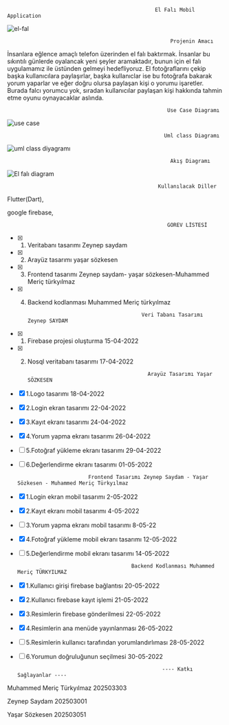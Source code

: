                                                     El Falı Mobil Application

![el-fal](https://user-images.githubusercontent.com/63651151/158247276-2e9ec9bf-3e63-43fa-8922-f30bd7a0c754.jpg) 



                                                         Projenin Amacı 

İnsanlara eğlence amaçlı telefon üzerinden el falı baktırmak. İnsanlar bu sıkıntılı günlerde oyalancak yeni şeyler aramaktadır, bunun için el falı uygulamamız ile üstünden gelmeyi hedefliyoruz. El fotoğraflarını çekip başka kullanıcılara paylaşırlar, başka kullanıclar ise bu fotoğrafa bakarak yorum yaparlar ve eğer doğru olursa paylaşan kişi o yorumu işaretler. Burada falcı yorumcu yok, sıradan kullanıcılar paylaşan kişi hakkında tahmin etme oyunu oynayacaklar aslında.
 

                                                        Use Case Diagramı


![use case](https://user-images.githubusercontent.com/63651151/160461792-0cbb38a4-a2d0-4ead-b62a-fa58e74cf6dd.png)


                                                       Uml class Diagramı
                                                    
![uml class diyagramı](https://user-images.githubusercontent.com/92151659/165731048-9c03c833-660f-4baa-b7f4-68ac50ad1b82.png)

                                                         Akış Diagramı
 

![El falı diagram](https://user-images.githubusercontent.com/63651151/158247338-cfe14c08-93db-41d6-b2de-4141b9025995.png)





                                                     Kullanılacak Diller


Flutter(Dart),

google firebase,

 
                                                        GÖREV LİSTESİ
                                                        
- [x] 1. Veritabanı tasarımı Zeynep saydam
- [x] 2. Arayüz tasarımı yaşar sözkesen
- [x] 3. Frontend tasarımı Zeynep saydam- yaşar sözkesen-Muhammed Meriç türkyılmaz
- [x] 4. Backend kodlanması Muhammed Meriç türkyılmaz





                                              Veri Tabanı Tasarımı Zeynep SAYDAM  
                                              
- [x] 1. Firebase projesi oluşturma                      15-04-2022
- [x] 2. Nosql veritabanı tasarımı                       17-04-2022




                                                Arayüz Tasarımı Yaşar SÖZKESEN  
                                                
- [x] 1.Logo tasarımı                                    18-04-2022
- [X] 2.Login ekran tasarımı 	                           22-04-2022
- [X] 3.Kayıt ekranı tasarımı 	                         24-04-2022
- [x] 4.Yorum yapma ekranı tasarımı	                     26-04-2022	
- [ ] 5.Fotoğraf yükleme ekranı tasarımı	               29-04-2022
- [ ] 6.Değerlendirme ekranı tasarımı                    01-05-2022

  
  
  
  
                             Frontend Tasarımı Zeynep Saydam - Yaşar Sözkesen - Muhammed Meriç Türkyılmaz
                             
- [x] 1.Login ekran mobil tasarımı 2-05-2022
- [x] 2.Kayıt ekranı mobil tasarımı 4-05-2022
- [ ] 3.Yorum yapma ekranı mobil tasarımı 8-05-22
- [x] 4.Fotoğraf yükleme mobil ekranı tasarımı 12-05-2022 
- [ ] 5.Değerlendirme mobil ekranı tasarımı	14-05-2022




                                           Backend Kodlanması Muhammed Meriç TÜRKYILMAZ
                                           
- [x] 1.Kullanıcı girişi firebase bağlantısı 20-05-2022 
- [x] 2.Kullanıcı firebase kayıt işlemi 21-05-2022
- [x] 3.Resimlerin firebase gönderilmesi 22-05-2022
- [x] 4.Resimlerin ana menüde yayınlanması 26-05-2022 
- [ ] 5.Resimlerin kullanıcı tarafından yorumlandırlıması 28-05-2022
- [ ] 6.Yorumun doğruluğunun seçilmesi 30-05-2022




                                                     ---- Katkı Sağlayanlar ----

 
Muhammed Meriç Türkyılmaz 202503303

Zeynep Saydam 202503001 

Yaşar Sözkesen 202503051

